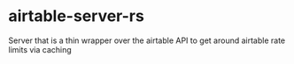 # airtable-server-rs
Server that is a thin wrapper over the airtable API to get around airtable rate limits via caching

